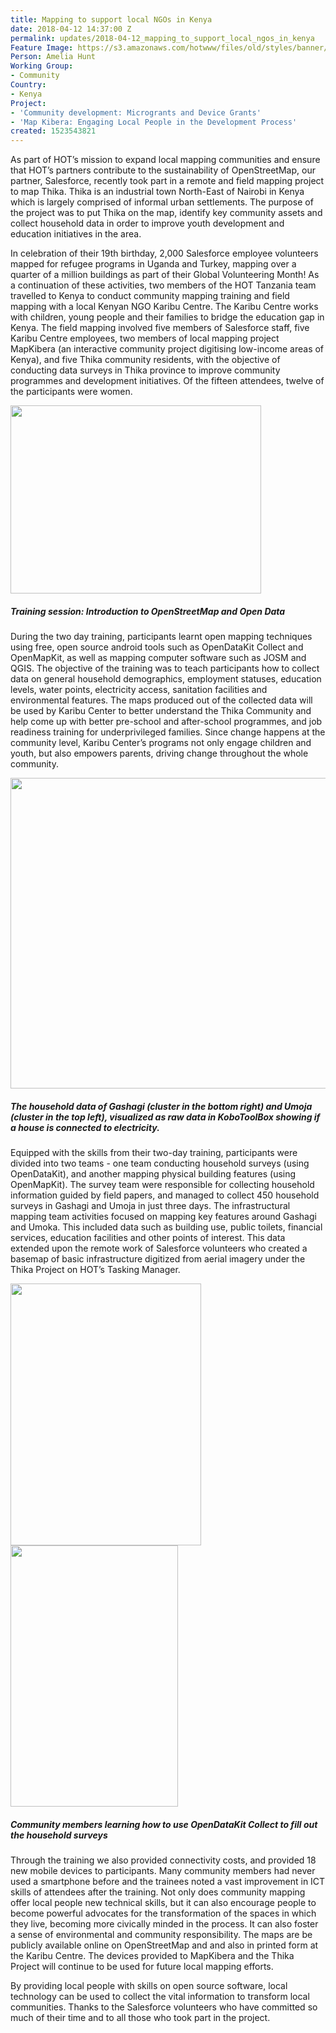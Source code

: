 ```yaml
---
title: Mapping to support local NGOs in Kenya
date: 2018-04-12 14:37:00 Z
permalink: updates/2018-04-12_mapping_to_support_local_ngos_in_kenya
Feature Image: https://s3.amazonaws.com/hotwww/files/old/styles/banner/public/thika.jpg
Person: Amelia Hunt
Working Group:
- Community
Country:
- Kenya
Project:
- 'Community development: Microgrants and Device Grants'
- 'Map Kibera: Engaging Local People in the Development Process'
created: 1523543821
---
```


As part of HOT’s mission to expand local mapping communities and ensure that HOT’s partners contribute to the sustainability of OpenStreetMap, our partner, Salesforce, recently took part in a remote and field mapping project to map Thika. Thika is an industrial town North-East of Nairobi in Kenya which is largely comprised of informal urban settlements. The purpose of the project was to put Thika on the map, identify key community assets and collect household data in order to improve youth development and education initiatives in the area.

In celebration of their 19th birthday, 2,000 Salesforce employee volunteers mapped for refugee programs in Uganda and Turkey, mapping over a quarter of a million buildings as part of their Global Volunteering Month! As a continuation of these activities, two members of the HOT Tanzania team travelled to Kenya to conduct community mapping training and field mapping with a local Kenyan NGO <a style="text-decoration: none;" href="https://www.thekaribucentre.com/">Karibu Centre</a>. The Karibu Centre works with children, young people and their families to bridge the education gap in Kenya. The field mapping involved five members of Salesforce staff, five Karibu Centre employees, two members of local mapping project <a style="text-decoration: none;" href="http://mapkibera.org/">MapKibera</a> (an interactive community project digitising low-income areas of Kenya), and five Thika community residents, with the objective of conducting data surveys in Thika province to improve community programmes and development initiatives. Of the fifteen attendees, twelve of the participants were women.

<img style="border: none; transform: rotate(0.00rad); -webkit-transform: rotate(0.00rad);width:401px;height:301px;" src="https://lh5.googleusercontent.com/zRndFvN3VuViCZNT3m-lH4VfdxqFxwoEE3B5UE9oPW3JM104LwXaT_K8GKQmzCIWEJhP9qLJGeZ_Rmm8xrSlDIvbbZH0bwMwzVsah6hsHNYqqK9Fe-ZRmH8Ww3CiE09LZcDa0D_H">
<h5>Training session: Introduction to OpenStreetMap and Open Data</h5>


During the two day training, participants learnt open mapping techniques using free, open source android tools such as OpenDataKit Collect and OpenMapKit, as well as mapping computer software such as JOSM and QGIS. The objective of the training was to teach participants how to collect data on general household demographics, employment statuses, education levels, water points, electricity access, sanitation facilities and environmental features. The maps produced out of the collected data will be used by Karibu Center to better understand the Thika Community and help come up with better pre-school and after-school programmes, and job readiness training for underprivileged families. Since change happens at the community level, Karibu Center’s programs not only engage children and youth, but also empowers parents, driving change throughout the whole community.

<img style="border: none; transform: rotate(0.00rad); -webkit-transform: rotate(0.00rad);width:599px;height:497px;" src="https://lh4.googleusercontent.com/MXaYwfyF0AXrZDisNOwPFokfNnt9lXXHilOC-cstqY95Qqgtbm3c5kR84wbmlYIpAJ7GSkyYsxSIICbbg_Ma_K3UjMaDtoZYSXNjX4UhkuUb8ozqq7xaBIIEqnP-7R0O5gqaQjBX" alt="">
<h5>The household data of Gashagi (cluster in the bottom right) and Umoja (cluster in the top left), visualized as raw data in KoboToolBox showing if a house is connected to electricity.</h5>

Equipped with the skills from their two-day training, participants were divided into two teams - one team conducting household surveys (using OpenDataKit), and another mapping physical building features (using OpenMapKit). The survey team were responsible for collecting <a style="text-decoration: none;" href="https://docs.google.com/spreadsheets/d/1J-D9Ge1QF4qVD-81FSW04mDI2m4KSrSt2GcxAquzR_w/edit?usp=sharing">household information</a> guided by <a style="text-decoration: none;" href="http://fieldpapers.org/">field papers</a>, and managed to collect 450 household surveys in Gashagi and Umoja in just three days. The infrastructural mapping team activities focused on mapping key features around Gashagi and Umoka. This included data such as building use, public toilets, financial services, education facilities and other points of interest. This data extended upon the remote work of Salesforce volunteers who created a basemap of basic infrastructure digitized from aerial imagery under the <a style="text-decoration: none;" href="https://tasks.hotosm.org/project/4195">Thika Project</a> on HOT’s Tasking Manager.

<img style="border: none; transform: rotate(0.00rad); -webkit-transform: rotate(0.00rad);width:305px;height:419px;" src="https://lh5.googleusercontent.com/czftwrKl9FbqAvMF4T4XIvjzVLiG7A_yVgQRl_IXhEntqtwD2RNsAiJtNwkZC9C_sTeUzDdQrTEVzdDpDFmQXubSMoKURo7CT1R8rrhpFiXp7cZbua31wId_Jr8b0SRc0SlzLY9Z" alt=""><img style="border: none; transform: rotate(0.00rad); -webkit-transform: rotate(0.00rad);width:268px;height:418px;" src="https://lh5.googleusercontent.com/DE2IkyYVTNgYt-4wr_PbXtBliv3WkNy0yYU8tfWyhr8_AG_tGHDlyifWVH74w3av0HvpRkEFSVOuawXEZlyUJCOIOBxPHfQGVyGkiIY4Mkjn-9TLiAFpcderFBEPu5qUqcAv8rCW" alt="">
<h5>Community members learning how to use OpenDataKit Collect to fill out the household surveys</h5>


Through the training we also provided connectivity costs, and provided 18 new mobile devices to participants. Many community members had never used a smartphone before and the trainees noted a vast improvement in ICT skills of attendees after the training. Not only does community mapping offer local people new technical skills, but it can also encourage people to become powerful advocates for the transformation of the spaces in which they live, becoming more civically minded in the process. It can also foster a sense of environmental and community responsibility. The maps are be publicly available online on <a style="text-decoration: none;" href="https://www.openstreetmap.org/#map=17/-1.05427/37.12028">OpenStreetMap</a> and and also in printed form at the Karibu Centre. The devices provided to MapKibera and the Thika Project will continue to be used for future local mapping efforts.

By providing local people with skills on open source software, local technology can be used to collect the vital information to transform local communities. Thanks to the Salesforce volunteers who have committed so much of their time and to all those who took part in the project.

